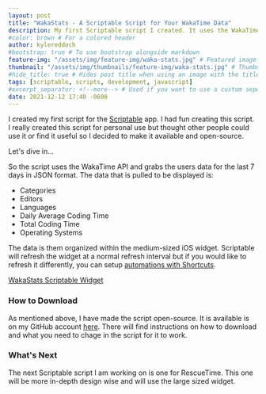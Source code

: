 ```yaml
---
layout: post
title: "WakaStats - A Scriptable Script for Your WakaTime Data"
description: My first Scriptable script I created. It uses the WakaTime API and grabs the users data for the last 7 days in JSON format. Then displays the data in a widget.
#color: brown # For a colored header
author: kylereddoch
#bootstrap: true # To use bootstrap alongside markdown
feature-img: "/assets/img/feature-img/waka-stats.jpg" # Featured image in post header
thumbnail: "/assets/img/thumbnails/feature-img/waka-stats.jpg" # Thumbnail for post in blog list
#hide_title: true # Hides post title when using an image with the title in it
tags: [scriptable, scripts, development, javascript]
#excerpt_separator: <!--more--> # Used if you want to use a custom seperator (put the seperator in the post where you want it)
date: 2021-12-12 17:40 -0600
---
```


I created my first script for the [Scriptable](https://scriptable.app) app. I had fun creating this script. I really created this script for personal use but thought other people could use it or find it useful so I decided to make it available and open-source.

Let's dive in...

So the script uses the WakaTime API and grabs the users data for the last 7 days in JSON format. The data that is pulled to be displayed is:

- Categories
- Editors
- Languages
- Daily Average Coding Time
- Total Coding Time
- Operating Systems

The data is them organized within the medium-sized iOS widget. Scriptable will refresh the widget at a normal refresh interval but if you would like to refresh it differently, you can setup [automations with Shortcuts](https://support.apple.com/guide/shortcuts/create-a-new-personal-automation-apdfbdbd7123/ios).

[WakaStats Scriptable Widget](/assets/img/feature-img/waka-stats.jpg)

### How to Download

As mentioned above, I have made the script open-source. It is available is on my GitHub account [here](https://github.com/kylereddoch/scriptable). There will find instructions on how to download and what you need to chage in the script for it to work.

### What's Next

The next Scriptable script I am working on is one for RescueTime. This one will be more in-depth design wise and will use the large sized widget.
